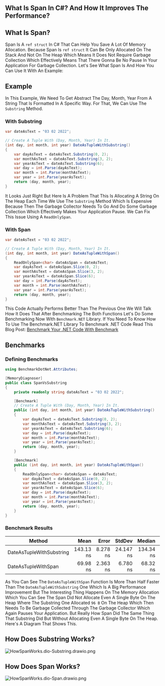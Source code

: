 ## What Is Span In C#? And How It Improves The Performance?

## What Is Span?
Span Is A `ref struct` In C# That Can Help You Save A Lot Of Memory Allocation. Because Span Is `ref struct` It Can Be Only Allocated On The Stack And Not On The Heap Which Means It Does Not Require Garbage Collection Which Effectively Means That There Gonna Be No Pause In Your Application For Garbage Collection. Let's See What Span Is And How You Can Use It With An Example:

## Example
In This Example, We Need To Get Abstract The Day, Month, Year From A String That Is Formatted In A Specific Way. For That, We Can Use The `Substring` Method. 

### With Substring
```csharp
var dateAsText = "03 02 2022";

// Create A Tuple With (Day, Month, Year) In It.
(int day, int month, int year) DateAsTupleWithSubstring()
{
    var dayAsText = dateAsText.Substring(0, 2);
    var monthAsText = dateAsText.Substring(3, 2);
    var yearAsText = dateAsText.Substring(6);
    var day = int.Parse(dayAsText);
    var month = int.Parse(monthAsText);
    var year = int.Parse(yearAsText);
    return (day, month, year);
}
```

It Looks Just Right But Here Is A Problem That This Is Allocating A String On The Heap Each Time We Use The `Substring` Method Which Is Expensive Because Then The Garbage Collector Needs To Go And Do Some Garbage Collection Which Effectively Makes Your Application Pause. We Can Fix This Issue Using A `ReadOnlySpan`.

### With Span
```csharp
var dateAsText = "03 02 2022";

// Create A Tuple With (Day, Month, Year) In It.
(int day, int month, int year) DateAsTupleWithSpan()
{
    ReadOnlySpan<char> dateAsSpan = dateAsText;
    var dayAsText = dateAsSpan.Slice(0, 2);
    var monthAsText = dateAsSpan.Slice(3, 2);
    var yearAsText = dateAsSpan.Slice(6);
    var day = int.Parse(dayAsText);
    var month = int.Parse(monthAsText);
    var year = int.Parse(yearAsText);
    return (day, month, year);
}
```

This Code Actually Performs Better Than The Previous One We Will Talk How It Does That After Benchmarking The Both Functions Let's Do Some Benchmarking Now With `Benchmark.NET` Library. If You Need To Know How To Use The Benchmark.NET Library To Benchmark .NET Code Read This Blog Post: [Benchmark Your .NET Code With Benchmark](https://programmingfire.com/benchmark-your-dotnet-code-with-benchmark-dotnet)

## Benchmarks
### Defining Benchmarks
```csharp
using BenchmarkDotNet.Attributes;

[MemoryDiagnoser]
public class SpanVsSubstring
{
    private readonly string dateAsText = "03 02 2022";

    [Benchmark]
    // Create A Tuple With (Day, Month, Year) In It.
    public (int day, int month, int year) DateAsTupleWithSubstring()
    {
        var dayAsText = dateAsText.Substring(0, 2);
        var monthAsText = dateAsText.Substring(3, 2);
        var yearAsText = dateAsText.Substring(6);
        var day = int.Parse(dayAsText);
        var month = int.Parse(monthAsText);
        var year = int.Parse(yearAsText);
        return (day, month, year);
    }

    [Benchmark]
    public (int day, int month, int year) DateAsTupleWithSpan()
    {
        ReadOnlySpan<char> dateAsSpan = dateAsText;
        var dayAsText = dateAsSpan.Slice(0, 2);
        var monthAsText = dateAsSpan.Slice(3, 2);
        var yearAsText = dateAsSpan.Slice(6);
        var day = int.Parse(dayAsText);
        var month = int.Parse(monthAsText);
        var year = int.Parse(yearAsText);
        return (day, month, year);
    }
}
```

### Benchmark Results
|                   Method |      Mean |    Error |    StdDev |    Median |  Gen 0 | Allocated |
|------------------------- |----------:|---------:|----------:|----------:|-------:|----------:| 
| DateAsTupleWithSubstring | 143.13 ns | 8.278 ns | 24.147 ns | 134.34 ns | 0.0918 |      96 B | 
|      DateAsTupleWithSpan |  69.98 ns | 2.363 ns |  6.780 ns |  68.32 ns |      - |         - |

As You Can See The `DateAsTupleWithSpan` Function Is More Than Half Faster Than The `DateAsTupleWithSubstring` One Which Is A Big Performance Improvement But The Interesting Thing Happens On The Memory Allocation Which You Can See The Span Did Not Allocate Even A Single Byte On The Heap Where The Substring One Allocated `96 B` On The Heap Which Then Needs To Be Garbage Collected Through The Garbage Collector Which Again Pauses Your Application. But Really How Span Did The Same Thing That Substring Did But Without Allocating Even A Single Byte On The Heap. Here's A Diagram That Shows This.

## How Does Substring Works?
![HowSpanWorks.dio-Substring.drawio.png](https://cdn.hashnode.com/res/hashnode/image/upload/v1648114283029/zn_wpS_KL.png)

## How Does Span Works?

![HowSpanWorks.dio-Span.drawio.png](https://cdn.hashnode.com/res/hashnode/image/upload/v1648114378004/QCy_TdmPU.png)
